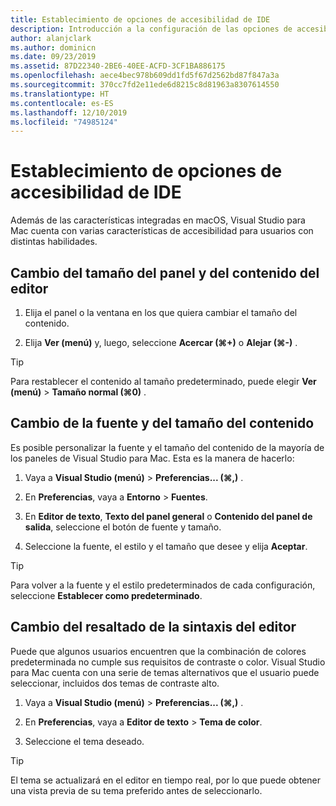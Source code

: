```yaml
---
title: Establecimiento de opciones de accesibilidad de IDE
description: Introducción a la configuración de las opciones de accesibilidad en Visual Studio para Mac
author: alanjclark
ms.author: dominicn
ms.date: 09/23/2019
ms.assetid: 87D22340-2BE6-40EE-ACFD-3CF1BA886175
ms.openlocfilehash: aece4bec978b609dd1fd5f67d2562bd87f847a3a
ms.sourcegitcommit: 370cc7fd2e11ede6d8215c8d81963a8307614550
ms.translationtype: HT
ms.contentlocale: es-ES
ms.lasthandoff: 12/10/2019
ms.locfileid: "74985124"
---
```

# <a name="set-ide-accessibility-options"></a>Establecimiento de opciones de accesibilidad de IDE

Además de las características integradas en macOS, Visual Studio para Mac cuenta con varias características de accesibilidad para usuarios con distintas habilidades.

## <a name="resize-pad-and-editor-content"></a>Cambio del tamaño del panel y del contenido del editor

1. Elija el panel o la ventana en los que quiera cambiar el tamaño del contenido.

1. Elija **Ver (menú)** y, luego, seleccione **Acercar (&#8984;+)** o **Alejar (&#8984;-)** .

> [!TIP]
> Para restablecer el contenido al tamaño predeterminado, puede elegir **Ver (menú)**  > **Tamaño normal (&#8984;0)** .

## <a name="change-the-content-font-and-size"></a>Cambio de la fuente y del tamaño del contenido

Es posible personalizar la fuente y el tamaño del contenido de la mayoría de los paneles de Visual Studio para Mac. Esta es la manera de hacerlo:

1. Vaya a **Visual Studio (menú)**  > **Preferencias... (&#8984;,)** .

1. En **Preferencias**, vaya a **Entorno** > **Fuentes**.

1. En **Editor de texto**, **Texto del panel general** o **Contenido del panel de salida**, seleccione el botón de fuente y tamaño.

1. Seleccione la fuente, el estilo y el tamaño que desee y elija **Aceptar**.

> [!TIP]
> Para volver a la fuente y el estilo predeterminados de cada configuración, seleccione **Establecer como predeterminado**.

## <a name="change-the-editor-syntax-highlighting"></a>Cambio del resaltado de la sintaxis del editor

Puede que algunos usuarios encuentren que la combinación de colores predeterminada no cumple sus requisitos de contraste o color. Visual Studio para Mac cuenta con una serie de temas alternativos que el usuario puede seleccionar, incluidos dos temas de contraste alto.

1. Vaya a **Visual Studio (menú)**  > **Preferencias... (&#8984;,)** .

1. En **Preferencias**, vaya a **Editor de texto** > **Tema de color**.

1. Seleccione el tema deseado.

> [!TIP]
> El tema se actualizará en el editor en tiempo real, por lo que puede obtener una vista previa de su tema preferido antes de seleccionarlo.